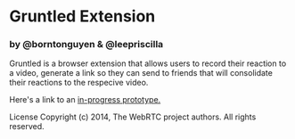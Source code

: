 # Gruntled Extension

### by @borntonguyen & @leepriscilla

Gruntled is a browser extension that allows users to record their reaction to a video, generate a link so they can send to friends that will consolidate their reactions to the respecive video.

Here's a link to an [in-progress prototype.](https://projects.invisionapp.com/d/main?origin=v7#/console/21908638/464218779/preview?scrollOffset=0)

License 
Copyright (c) 2014, The WebRTC project authors. All rights reserved.

